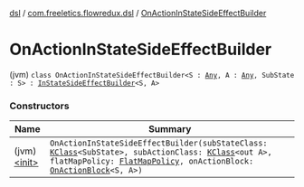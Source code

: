 [dsl](../../index.md) / [com.freeletics.flowredux.dsl](../index.md) / [OnActionInStateSideEffectBuilder](./index.md)

# OnActionInStateSideEffectBuilder

(jvm) `class OnActionInStateSideEffectBuilder<S : `[`Any`](https://kotlinlang.org/api/latest/jvm/stdlib/kotlin/-any/index.html)`, A : `[`Any`](https://kotlinlang.org/api/latest/jvm/stdlib/kotlin/-any/index.html)`, SubState : S> : `[`InStateSideEffectBuilder`](../-in-state-side-effect-builder.md)`<S, A>`

### Constructors

| Name | Summary |
|---|---|
| (jvm) [&lt;init&gt;](-init-.md) | `OnActionInStateSideEffectBuilder(subStateClass: `[`KClass`](https://kotlinlang.org/api/latest/jvm/stdlib/kotlin.reflect/-k-class/index.html)`<SubState>, subActionClass: `[`KClass`](https://kotlinlang.org/api/latest/jvm/stdlib/kotlin.reflect/-k-class/index.html)`<out A>, flatMapPolicy: `[`FlatMapPolicy`](../-flat-map-policy/index.md)`, onActionBlock: `[`OnActionBlock`](../-on-action-block.md)`<S, A>)` |
